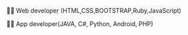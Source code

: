 🐱‍💻 Web developer (HTML,CSS,BOOTSTRAP,Ruby,JavaScript)



🐱‍💻 App developer(JAVA, C#, Python, Android, PHP)



